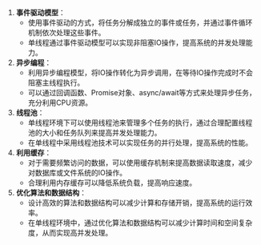 1. **事件驱动模型**：
   - 使用事件驱动的方式，将任务分解成独立的事件或任务，并通过事件循环机制依次处理这些事件。
   - 单线程通过事件驱动模型可以实现非阻塞IO操作，提高系统的并发处理能力。
2. **异步编程**：
   - 利用异步编程模型，将IO操作转化为异步调用，在等待IO操作完成时不会阻塞主线程执行。
   - 可以通过回调函数、Promise对象、async/await等方式来处理异步任务，充分利用CPU资源。
3. **线程池**：
   - 单线程环境下可以使用线程池来管理多个任务的执行，通过合理配置线程池的大小和任务队列来提高并发处理能力。
   - 在单线程中采用线程池技术可以实现任务的并行处理，提高系统的性能。
4. **利用缓存**：
   - 对于需要频繁访问的数据，可以使用缓存机制来提高数据读取速度，减少对数据库或文件系统的IO操作。
   - 合理利用内存缓存可以降低系统负载，提高响应速度。
5. **优化算法和数据结构**：
   - 设计高效的算法和数据结构可以减少计算和存储开销，提高系统的运行效率。
   - 在单线程环境中，通过优化算法和数据结构可以减少计算时间和空间复杂度，从而实现高并发处理。